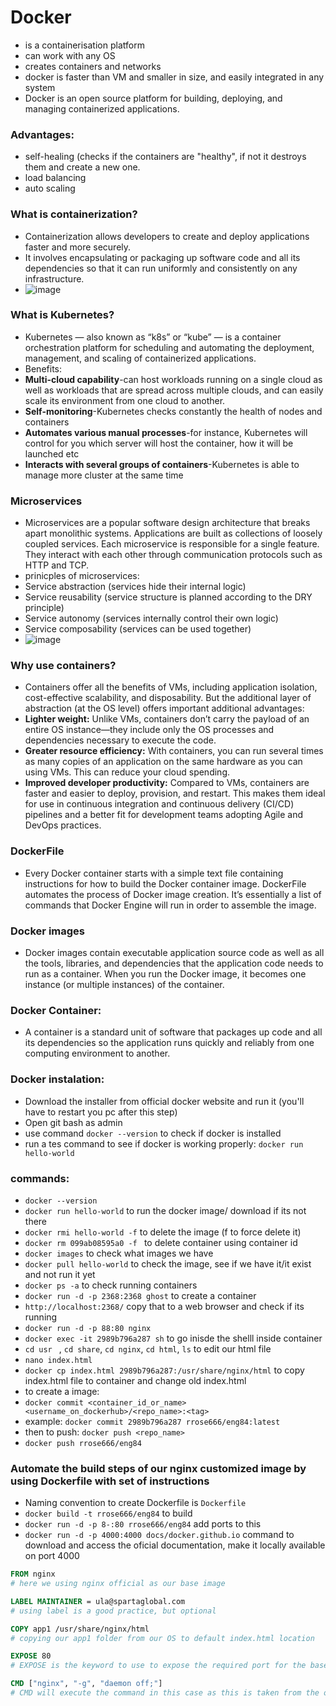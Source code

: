 # Docker
- is a containerisation platform
- can work with any OS
- creates containers and networks
- docker is faster than VM and smaller in size, and easily integrated in any system
- Docker is an open source platform for building, deploying, and managing containerized applications.

### Advantages:
- self-healing (checks if the containers are "healthy", if not it destroys them and create a new one. 
- load balancing
- auto scaling

### What is containerization?
- Containerization allows developers to create and deploy applications faster and more securely.
-  It involves encapsulating or packaging up software code and all its dependencies so that it can run uniformly and consistently on any infrastructure. 
-  ![image](https://user-images.githubusercontent.com/47173937/118474817-64de3080-b703-11eb-94d6-fe07aaf500ec.png)


### What is Kubernetes?
- Kubernetes — also known as “k8s” or “kube” — is a container orchestration platform for scheduling and automating the deployment, management, and scaling of containerized applications.
- Benefits:
- **Multi-cloud capability**-can host workloads running on a single cloud as well as workloads that are spread across multiple clouds, and can easily scale its environment from one cloud to another.
- **Self-monitoring**-Kubernetes checks constantly the health of nodes and containers
- **Automates various manual processes**-for instance, Kubernetes will control for you which server will host the container, how it will be launched etc
- **Interacts with several groups of containers**-Kubernetes is able to manage more cluster at the same time

### Microservices
- Microservices are a popular software design architecture that breaks apart monolithic systems. Applications are built as collections of loosely coupled services. Each microservice is responsible for a single feature. They interact with each other through communication protocols such as HTTP and TCP.
- prinicples of microservices: 
- Service abstraction (services hide their internal logic)
- Service reusability (service structure is planned according to the DRY principle)
- Service autonomy (services internally control their own logic)
- Service composability (services can be used together)
- ![image](https://user-images.githubusercontent.com/47173937/118474384-e97c7f00-b702-11eb-8331-e4124d4673e3.png)


### Why use containers?
- Containers offer all the benefits of VMs, including application isolation, cost-effective scalability, and disposability. But the additional layer of abstraction (at the OS level) offers important additional advantages:
- **Lighter weight:** Unlike VMs, containers don’t carry the payload of an entire OS instance—they include only the OS processes and dependencies necessary to execute the code.
- **Greater resource efficiency:** With containers, you can run several times as many copies of an application on the same hardware as you can using VMs. This can reduce your cloud spending.
- **Improved developer productivity:** Compared to VMs, containers are faster and easier to deploy, provision, and restart. This makes them ideal for use in continuous integration and continuous delivery (CI/CD) pipelines and a better fit for development teams adopting Agile and DevOps practices.


### DockerFile
- Every Docker container starts with a simple text file containing instructions for how to build the Docker container image. DockerFile automates the process of Docker image creation. It’s essentially a list of commands that Docker Engine will run in order to assemble the image.

### Docker images
- Docker images contain executable application source code as well as all the tools, libraries, and dependencies that the application code needs to run as a container. When you run the Docker image, it becomes one instance (or multiple instances) of the container.

### Docker Container:
- A container is a standard unit of software that packages up code and all its dependencies so the application runs quickly and reliably from one computing environment to another. 

### Docker instalation:
- Download the installer from official docker website and run it (you'll have to restart you pc after this step)
- Open git bash as admin
- use command `docker --version` to check if docker is installed 
- run a tes command to see if docker is working properly: `docker run hello-world` 



### commands:
- `docker --version`
- `docker run hello-world` to run the docker image/ download if its not there
- `docker rmi hello-world -f` to delete the image (f to force delete it)
- `docker rm 099ab08595a0 -f ` to delete container using container id
- `docker images` to check what images we have
- `docker pull hello-world` to check the image, see if we have it/it exist and not run it yet
- `docker ps -a` to check running containers
- `docker run -d -p 2368:2368 ghost` to create a container
- `http://localhost:2368/` copy that to a web browser and check if its running
- `docker run -d -p 88:80 nginx`
- `docker exec -it 2989b796a287 sh` to go inisde the shelll inside container
- `cd usr ` , `cd share`, `cd nginx`, `cd html`, `ls` to edit our html file
- `nano index.html`
- `docker cp index.html 2989b796a287:/usr/share/nginx/html` to copy index.html file to container and change old index.html
- to create a image:
- `docker commit <container_id_or_name> <username_on_dockerhub>/<repo_name>:<tag>`
- example: `docker commit 2989b796a287 rrose666/eng84:latest`
- then to push: `docker push <repo_name>`
- `docker push rrose666/eng84`

### Automate the build steps of our nginx customized image by using Dockerfile with set of instructions
- Naming convention to create Dockerfile is `Dockerfile` 
- `docker build -t rrose666/eng84` to build
- `docker run -d -p 8-:80 rrose666/eng84`  add ports to this 
- `docker run -d -p 4000:4000 docs/docker.github.io` command to download and access the oficial documentation, make it locally available on port 4000

```Dockerfile
FROM nginx
# here we using nginx official as our base image

LABEL MAINTAINER = ula@spartaglobal.com
# using label is a good practice, but optional

COPY app1 /usr/share/nginx/html
# copying our app1 folder from our OS to default index.html location

EXPOSE 80
# EXPOSE is the keyword to use to expose the required port for the base image

CMD ["nginx", "-g", "daemon off;"]
# CMD will execute the command in this case as this is taken from the official image
```



